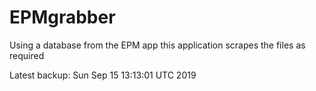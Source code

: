 # EPMgrabber
Using a database from the EPM app this application scrapes the files as required


Latest backup: Sun Sep 15 13:13:01 UTC 2019
